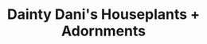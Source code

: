 ---
title: "Dainty Dani's Houseplants + Adornments"
url: /murfreesboro/dainty-danis-houseplants-adornments/
shop: supermarket
---